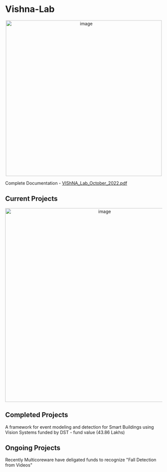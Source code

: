 # Vishna-Lab
<p align="center">
<img width="500" alt="image" src="![Picture 1](https://github.com/vishnalab/About-Vishna-Lab/assets/108512980/299f3683-4776-4bcc-9328-bbe74d4737c8)">
</p>

Complete Documentation - [VIShNA_Lab_October_2022.pdf](https://github.com/vishnalab/About-Vishna-Lab/files/12356111/VIShNA_Lab_October_2022.pdf)

## Current Projects
<p align="center">
<img width="622" alt="image" src="https://github.com/vishnalab/About-Vishna-Lab/assets/108512980/d9a54595-8c7a-4735-a4b0-3b454da7d0da">
</p>

## Completed Projects
A framework for event modeling and detection for Smart Buildings using Vision Systems funded by DST - fund value (43.86 Lakhs)

## Ongoing Projects 
Recently Multicoreware have deligated funds to recognize "Fall Detection from Videos"




